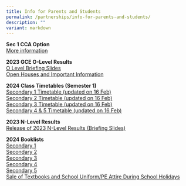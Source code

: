 ```yaml
---
title: Info for Parents and Students
permalink: /partnerships/info-for-parents-and-students/
description: ""
variant: markdown
---
```

**Sec 1 CCA Option**<br>
[More information](/for-parents-and-stakeholders/cca-option/)

**2023 GCE O-Level Results**<br>
[O Level Briefing Slides](/files/2023_O_Level_Briefing_Slides.pdf)<br>
[Open Houses and Important Information](/files/2023_O_Level_Information_on_Open_Houses.pdf)


**2024 Class Timetables (Semester 1)**<br>
[Secondary 1 Timetable (updated on 16 Feb)](/files/Sec_1_Timetable.pdf)<br>
[Secondary 2 Timetable (updated on 16 Feb)](/files/Sec_2_Timetable.pdf)<br>
[Secondary 3 Timetable (updated on 16 Feb)](/files/Sec_3_Timetable.pdf)<br>
[Secondary 4 &amp; 5 Timetable (updated on 16 Feb)](/files/Sec_45_Timetable.pdf)


**2023 N-Level Results**<br>
[Release of 2023 N-Level Results (Briefing Slides)](/files/2023_N_Level_Briefing_Slides.pdf)

**2024 Booklists**<br>
[Secondary 1](/files/S1_BOOKLIST__2024__pdf.pdf)<br>
[Secondary 2](/files/Info%20for%20Parents%20Stakeholders/2024%20Booklists/s2%20bv%20booklist%20%20(2024).pdf)<br>
[Secondary 3](/files/Info%20for%20Parents%20Stakeholders/2024%20Booklists/s3%20bv%20booklist%20(2024).pdf)<br>
[Secondary 4](/files/Info%20for%20Parents%20Stakeholders/2024%20Booklists/s4%20bv%20booklist%20(2024).pdf)<br>
[Secondary 5](/files/Info%20for%20Parents%20Stakeholders/2024%20Booklists/s5%20bv%20booklist%20(2024).pdf)<br>
[Sale of Textbooks and School Uniform/PE Attire During School Holidays](/files/Info%20for%20Parents%20Stakeholders/2024%20Booklists/Sale_of_Textbooks_and_School_Uniform.pdf)